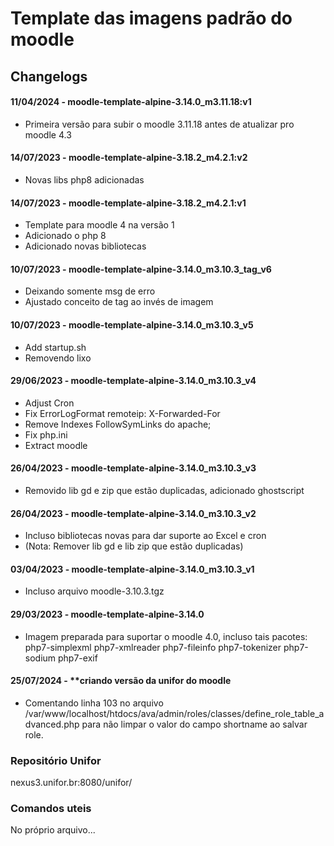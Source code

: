 # Template das imagens padrão do moodle

## Changelogs

#### 11/04/2024 - **moodle-template-alpine-3.14.0_m3.11.18:v1**<br>
- Primeira versão para subir o moodle 3.11.18 antes de atualizar pro moodle 4.3

#### 14/07/2023 - **moodle-template-alpine-3.18.2_m4.2.1:v2**<br>
- Novas libs php8 adicionadas

#### 14/07/2023 - **moodle-template-alpine-3.18.2_m4.2.1:v1**<br>
- Template para moodle 4 na versão 1
- Adicionado o php 8
- Adicionado novas bibliotecas

#### 10/07/2023 - **moodle-template-alpine-3.14.0_m3.10.3_tag_v6**<br>
- Deixando somente msg de erro
- Ajustado conceito de tag ao invés de imagem

#### 10/07/2023 - **moodle-template-alpine-3.14.0_m3.10.3_v5**<br>
- Add startup.sh
- Removendo lixo

#### 29/06/2023 - **moodle-template-alpine-3.14.0_m3.10.3_v4**<br>
- Adjust Cron
- Fix ErrorLogFormat remoteip: X-Forwarded-For
- Remove Indexes FollowSymLinks do apache;
- Fix php.ini
- Extract moodle
#### 26/04/2023 - **moodle-template-alpine-3.14.0_m3.10.3_v3**<br>
- Removido lib gd e zip que estão duplicadas, adicionado ghostscript
#### 26/04/2023 - **moodle-template-alpine-3.14.0_m3.10.3_v2**<br>
- Incluso bibliotecas novas para dar suporte ao Excel e cron
- (Nota: Remover lib gd e lib zip que estão duplicadas)
#### 03/04/2023 - **moodle-template-alpine-3.14.0_m3.10.3_v1**<br>
- Incluso arquivo moodle-3.10.3.tgz
#### 29/03/2023 - **moodle-template-alpine-3.14.0**<br>
- Imagem preparada para suportar o moodle 4.0, incluso tais pacotes: php7-simplexml php7-xmlreader php7-fileinfo php7-tokenizer php7-sodium php7-exif

#### 25/07/2024 - **criando versão da unifor do moodle 
- Comentando linha 103 no arquivo /var/www/localhost/htdocs/ava/admin/roles/classes/define_role_table_advanced.php para não limpar o valor do campo shortname ao salvar role.

### Repositório Unifor
nexus3.unifor.br:8080/unifor/

### Comandos uteis
No próprio arquivo...
